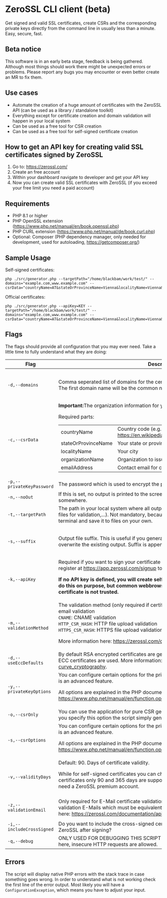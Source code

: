 # ZeroSSL CLI client (beta)

Get signed and valid SSL certificates, create CSRs and the corresponding private keys directly from the command line
in usually less than a minute. Easy, secure, fast. 

## Beta notice

This software is in an early beta stage, feedback is being gathered. Although most things should work there might be unexpected errors or problems.
Please report any bugs you may encounter or even better create an MR to fix them.

## Use cases

 - Automate the creation of a huge amount of certificates with the ZeroSSL API (can be used as a library / standalone toolkit)
 - Everything except for certificate creation and domain validation will happen in your local system
 - Can be used as a free tool for CSR creation
 - Can be used as a free tool for self-signed certificate creation

## How to get an API key for creating valid SSL certificates signed by ZeroSSL

1. Go to: https://zerossl.com/
2. Create an free account
3. Within your dashboard navigate to developer and get your API key
4. Now you can create valid SSL certificates with ZeroSSL (if you exceed your free limit you need a paid account)

## Requirements

 - PHP 8.1 or higher
 - PHP OpenSSL extension (https://www.php.net/manual/en/book.openssl.php)
 - PHP CURL extension (https://www.php.net/manual/de/book.curl.php)
 - Optional: Composer (PHP dependency manager, only needed for development, used for autoloading, https://getcomposer.org/)

## Sample Usage

Self-signed certificates:

```
php ./src/generator.php --targetPath="/home/blackbam/work/test/" --domains="example.com,www.example.com" --csrData="countryName=AT&stateOrProvinceName=Vienna&localityName=Vienna&organizationName=CLI%20Operations&emailAddress=certmaster@mailinator.com"
```

Official certificates:

```
php ./src/generator.php --apiKey=KEY --targetPath="/home/blackbam/work/test/" --domains="example.com,www.example.com" --csrData="countryName=AT&stateOrProvinceName=Vienna&localityName=Vienna&organizationName=CLI%20Operations&emailAddress=certmaster@mailinator.com"
```

## Flags

The flags should provide all configuration that you may ever need. Take a little time
to fully understand what they are doing:

<table>
<thead>
<tr>
<th>Flag</th>
<th>Description</th>
<th>Type</th>
<th>Examples</th>
<th>Required</th>
</tr>
</thead>
<tbody>

<tr>
<td><code>-d,--domains</code></td>
<td>Comma seperated list of domains for the certificate. Use wildcards like *.example.com. The
first domain name will be the common name of the certificate. </td>
<td>String</td>
<td>example.com,www.example.com<br/><br/>
*.example.com<br/><br/>
*.foo.bar.com,*.abc,bar.com,*.xyz.bar.com</td>
<td>✓</td>
</tr>

<tr>
<td><code>-c,--csrData</code></td>
<td>
<strong>Important:</strong>The organization information for your CSR and your certificate.

Required parts:
    <table>
    <tr>
    <td>countryName</td>
    <td>Country code (e.g. AT,DE,...). Find your country code: <a href="https://en.wikipedia.org/wiki/List_of_ISO_3166_country_codes">https://en.wikipedia.org/wiki/List_of_ISO_3166_country_codes</a></td>
    </tr>
    <tr>
    <td>stateOrProvinceName</td>
    <td>Your state or province</td>
    </tr>
    <tr>
    <td>localityName</td>
    <td>Your city</td>
    </tr>
    <tr>
    <td>organizationName</td>
    <td>Organization to issue the certificate for.</td>
    </tr>
    <tr>
    <td>emailAddress</td>
    <td>Contact email for certificate.</td>
    </tr>
    </table>
</td>
<td>QUERY_STRING</td>
<td>countryName=AT&stateOrProvinceName=Vienna&localityName=Vienna&organizationName=CLI%20Operations&emailAddress=certmaster@mailinator.com</td>
<td>✓</td>
</tr>


<tr>
<td><code>-p,--privateKeyPassword</code></td>
<td>The password which is used to encrypt the private key.</td>
<td>String</td>
<td></td>
<td></td>
</tr>

<tr>
<td><code>-n,--noOut</code></td>
<td>If this is set, no output is printed to the screen. Only needed if you embed the application somewhere.</td>
<td>Boolean</td>
<td></td>
<td></td>
</tr>

<tr>
<td><code>-t,--targetPath</code></td>
<td>The path in your local system where all output is saved (Certificate, CSR, private key,
files for validation,...). Not mandatory, because you also could copy all output from the terminal and save it to files on your own.</td>
<td>String</td>
<td><code>/etc/ssl/</code></td>
<td></td>
</tr>

<tr>
<td><code>-s,--suffix</code></td>
<td>Output file suffix. This is useful if you generate multiple certificates and you do not overwrite the existing output. Suffix is appended to any output.</td>
<td>String</td>
<td>-2<br/><br/>-ecc<br/><br/>project</td>
<td></td>
</tr>

<tr>
<td><code>-k,--apiKey</code></td>
<td>Required if you want to sign your certificate with ZeroSSL (recommended). You need to register at 
<a href="https://app.zerossl.com/signup">https://app.zerossl.com/signup</a> to get an API key.

<strong>If no API key is defined, you will create self-signed certificates. You might want to do this on purpose,
but common webbrowsers will show a warning that the certificate is not trusted.</strong></td>
<td>String</td>
<td>663f5da7524344266195a785279e72d1</td>
<td></td>
</tr>

<tr>
<td><code>-m,--validationMethod</code></td>
<td>
The validation method (only required if certificate is signed with ZeroSSL).
<code>EMAIL</code>: For email validation<br/>
<code>CNAME</code>: CNAME validation<br/>
<code>HTTP_CSR_HASH</code>: HTTP file upload validation<br/>
<code>HTTPS_CSR_HASH</code>: HTTPS file upload validation<br/>

More information here: <a href="https://zerossl.com/documentation/api/verify-domains/">https://zerossl.com/documentation/api/verify-domains/</a>
</td>
<td>Enum</td>
<td></td>
<td></td>
</tr>

<tr>
<td><code>-d,--useEccDefaults</code></td>
<td>By default RSA encrypted certificates are generated. If this is set to true, the defaults for ECC 
certificates are used. More information: <a href="https://en.wikipedia.org/wiki/Elliptic-curve_cryptography">https://en.wikipedia.org/wiki/Elliptic-curve_cryptography</a>.</td>
<td>Boolean</td>
<td></td>
<td></td>
</tr>

<tr>
<td><code>-y,--privateKeyOptions</code></td>
<td>You can configure certain options for the private key, like the encryption algorithm. This is an advanced feature.

All options are explained in the PHP documentation. <a href="https://www.php.net/manual/en/function.openssl-csr-new.php">https://www.php.net/manual/en/function.openssl-csr-new.php</a>
</td>
<td>QUERY_STRING (URL encoded string)</td>
<td>
<code>digest_alg=sha512</code>
<code>curve_name=sect571r1</code>
</td>
<td></td>
</tr>

<tr>
<td><code>-o,--csrOnly</code></td>
<td>You can use the application for pure CSR generation, without certificate or signing. If you specify this option
the script simply generates your CSR and stops afterwards.</td>
<td>Boolean</td>
<td></td>
<td></td>
</tr>


<tr>
<td><code>-s,--csrOptions</code></td>
<td>You can configure certain options for the private key, like the encryption algorithm. This is an advanced feature.

All options are explained in the PHP documentation. <a href="https://www.php.net/manual/en/function.openssl-csr-new.php">https://www.php.net/manual/en/function.openssl-csr-new.php
</td>
<td>QUERY_STRING (URL encoded string)</td>
<td>
<code>digest_alg=sha512</code>
<code>curve_name=sect571r1</code>
</td>
<td></td>
</tr>

<tr>
<td><code>-v,--validityDays</code></td>
<td>Default: 90. Days of certificate validity.

While for self-signed certificates you can choose any amount, for ZeroSSL signed certificates only 90 and 365 days are supported currently.
For 365 days (1-Year) you need a ZeroSSL premium account.
</td>
<td>INTEGER</td>
<td>90

365
</td>
<td></td>
</tr>

<tr>
<td><code>-z,--validationEmail</code></td>
<td>Only required for E-Mail certificate validation with ZeroSSL. Comma-seperated string of validation E-Mails which must be equivalent to your
domains string. More information here: <a href="https://zerossl.com/documentation/api/verify-domains/">https://zerossl.com/documentation/api/verify-domains/</a>.</td>
<td>STRING</td>
<td>admin@example.com

admin@example.com,admin@foo.com,admin@bar.com</td>
<td></td>
</tr>

<tr>
<td><code>-i,--includeCrossSigned</code></td>
<td>Do you want to include the cross-signed certificate into your CA Bundle delivered by ZeroSSL after signing?</td>
<td>BOOLEAN</td>
<td></td>
<td></td>
</tr>

<tr>
<td><code>-q,--debug</code></td>
<td>ONLY USED FOR DEBUGGING THIS SCRIPT - INSECURE. You can set a test API URL here, insecure HTTP requests are allowed.</td>
<td>STRING</td>
<td>https://mylocal.cert.api</td>
<td></td>
</tr>

</tbody>
</table>


## Errors

The script will display native PHP errors with the stack trace in case something goes wrong. In order
to understand what is not working check the first line of the error output. Most likely
you will have a `ConfigurationException`, which means you have to adjust your input.
